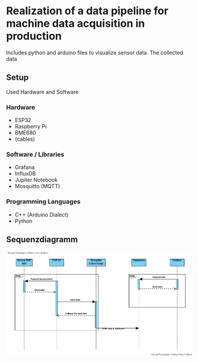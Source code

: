 # Realization of a data pipeline for machine data acquisition in production
Includes python and arduino files to visualize sensor data. The collected data 
## Setup
Used Hardware and Software
### Hardware
- ESP32
- Raspberry Pi
- BME680
- (cables)
### Software / Libraries
- Grafana
- InfluxDB
- Jupiter Notebook
- Mosquitto (MQTT)
### Programming Languages
- C++ (Arduino Dialect)
- Python
## Sequenzdiagramm
![image](/doc/images/UML_Sensor.png)
